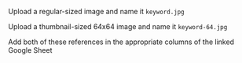 Upload a regular-sized image and name it `keyword.jpg`

Upload a thumbnail-sized 64x64 image and name it `keyword-64.jpg`

Add both of these references in the appropriate columns of the linked Google Sheet
